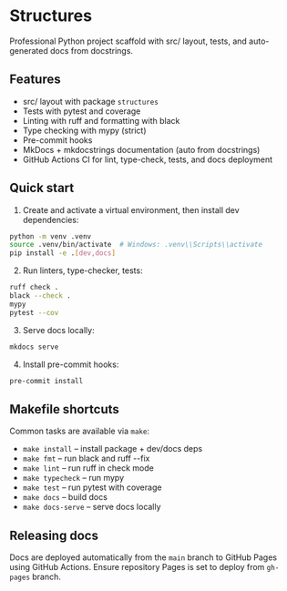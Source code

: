 # Structures

Professional Python project scaffold with src/ layout, tests, and auto-generated docs from docstrings.

## Features
- src/ layout with package `structures`
- Tests with pytest and coverage
- Linting with ruff and formatting with black
- Type checking with mypy (strict)
- Pre-commit hooks
- MkDocs + mkdocstrings documentation (auto from docstrings)
- GitHub Actions CI for lint, type-check, tests, and docs deployment

## Quick start

1) Create and activate a virtual environment, then install dev dependencies:

```bash
python -m venv .venv
source .venv/bin/activate  # Windows: .venv\\Scripts\\activate
pip install -e .[dev,docs]
```

2) Run linters, type-checker, tests:

```bash
ruff check .
black --check .
mypy
pytest --cov
```

3) Serve docs locally:

```bash
mkdocs serve
```

4) Install pre-commit hooks:

```bash
pre-commit install
```

## Makefile shortcuts

Common tasks are available via `make`:

- `make install` – install package + dev/docs deps
- `make fmt` – run black and ruff --fix
- `make lint` – run ruff in check mode
- `make typecheck` – run mypy
- `make test` – run pytest with coverage
- `make docs` – build docs
- `make docs-serve` – serve docs locally

## Releasing docs

Docs are deployed automatically from the `main` branch to GitHub Pages using GitHub Actions. Ensure repository Pages is set to deploy from `gh-pages` branch.
